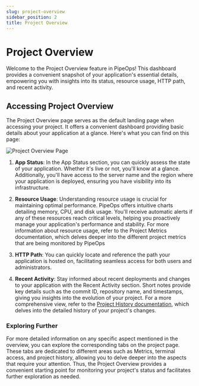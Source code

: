 ```yaml
---
slug: project-overview
sidebar_position: 2
title: Project Overview
---
```


# Project Overview

Welcome to the Project Overview feature in PipeOps! This dashboard provides a convenient snapshot of your application's essential details, empowering you with insights into its status, resource usage, HTTP path, and recent activity.



## Accessing Project Overview

The Project Overview page serves as the default landing page when accessing your project. It offers a convenient dashboard providing basic details about your application at a glance. Here's what you can find on this page:

 ![Project Overview Page](https://pub-950943fa1bc54978bed46ef104f9d81a.r2.dev/Documentation%20Images/project-overview.png)

1. **App Status**:
   In the App Status section, you can quickly assess the state of your application. Whether it's live or not, you'll know at a glance. Additionally, you'll have access to the server name and the region where your application is deployed, ensuring you have visibility into its infrastructure.

2. **Resource Usage**:
   Understanding resource usage is crucial for maintaining optimal performance. PipeOps offers intuitive charts detailing memory, CPU, and disk usage. You'll receive automatic alerts if any of these resources reach critical levels, helping you proactively manage your application's performance and stability.
   For more information about resource usage, refer to the Project Metrics documentation, which delves deeper into the different project metrics that are being monitored by PipeOps

3. **HTTP Path**:
   You can quickly locate and reference the path your application is hosted on, facilitating seamless access for both users and administrators.

4. **Recent Activity**:
   Stay informed about recent deployments and changes to your application with the Recent Activity section. Short notes provide key details such as the commit ID, repository name, and timestamps, giving you insights into the evolution of your project.
   For a more comprehensive view, refer to the [Project History documentation](/docs/projects/project-history.md), which delves into the detailed history of your project's changes.
   

### Exploring Further

For more detailed information on any specific aspect mentioned in the overview, you can explore the corresponding tabs on the project page. These tabs are dedicated to different areas such as Metrics, terminal access, and project history, allowing you to delve deeper into the aspects that require your attention. Thus, the Project Overview provides a convenient starting point for monitoring your project's status and facilitates further exploration as needed.
